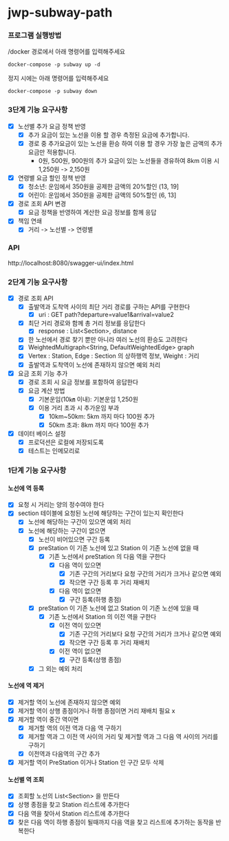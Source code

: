 # jwp-subway-path

### 프로그램 실행방법

/docker 경로에서 아래 명령어를 입력해주세요

```
docker-compose -p subway up -d
```

정지 시에는 아래 명령어를 입력해주세요

```
docker-compose -p subway down
```

### 3단계 기능 요구사항

- [x] 노선별 추가 요금 정책 반영
    - [x] 추가 요금이 있는 노선을 이용 할 경우 측정된 요금에 추가합니다.
    - [x] 경로 중 추가요금이 있는 노선을 환승 하여 이용 할 경우 가장 높은 금액의 추가 요금만 적용합니다.
        - 0원, 500원, 900원의 추가 요금이 있는 노선들을 경유하여 8km 이용 시 1,250원 -> 2,150원
- [x] 연령별 요금 할인 정책 반영
    - [x] 청소년: 운임에서 350원을 공제한 금액의 20%할인 (13, 19]
    - [x] 어린이: 운임에서 350원을 공제한 금액의 50%할인 (6, 13]
- [x] 경로 조회 API 변경
    - [x] 요금 정책을 반영하여 계산한 요금 정보를 함께 응답
- [x] 책임 연쇄
    - [x] 거리 -> 노선별 -> 연령별

### API

http://localhost:8080/swagger-ui/index.html

### 2단계 기능 요구사항

- [x] 경로 조회 API
    - [x] 출발역과 도착역 사이의 최단 거리 경로를 구하는 API를 구현한다
        - [x] uri : GET path?departure=value1&arrival=value2
    - [x] 최단 거리 경로와 함께 총 거리 정보를 응답한다
        - [x] response : List\<Section\>, distance
    - [x] 한 노선에서 경로 찾기 뿐만 아니라 여러 노선의 환승도 고려한다
    - [x] WeightedMultigraph<String, DefaultWeightedEdge> graph
    - [x] Vertex : Station, Edge : Section 의 상하행역 정보, Weight : 거리
    - [x] 출발역과 도착역이 노선에 존재하지 않으면 예외 처리

- [x] 요금 조회 기능 추가
    - [x] 경로 조회 시 요금 정보를 포함하여 응답한다
    - [x] 요금 계산 방법
        - [x] 기본운임(10㎞ 이내): 기본운임 1,250원
        - [x] 이용 거리 초과 시 추가운임 부과
            - [x] 10km~50km: 5km 까지 마다 100원 추가
            - [x] 50km 초과: 8km 까지 마다 100원 추가

- [x] 데이터 베이스 설정
    - [x] 프로덕션은 로컬에 저장되도록
    - [x] 테스트는 인메모리로

### 1단계 기능 요구사항

#### 노선에 역 등록

- [x] 요청 시 거리는 양의 정수여야 한다
- [x] section 테이블에 요청된 노선에 해당하는 구간이 있는지 확인한다
    - [x] 노선에 해당하는 구간이 있으면 예외 처리
    - [x] 노선에 해당하는 구간이 없으면
        - [x] 노선이 비어있으면 구간 등록
        - [x] preStation 이 기존 노선에 있고 Station 이 기존 노선에 없을 때
            - [x] 기존 노선에서 preStation 의 다음 역을 구한다
                - [x] 다음 역이 있으면
                    - [x] 기존 구간의 거리보다 요청 구간의 거리가 크거나 같으면 예외
                    - [x] 작으면 구간 등록 후 거리 재배치
                - [x] 다음 역이 없으면
                    - [x] 구간 등록(하행 종점)
        - [x] preStation 이 기존 노선에 없고 Station 이 기존 노선에 있을 때
            - [x] 기존 노선에서 Station 의 이전 역을 구한다
                - [x] 이전 역이 있으면
                    - [x] 기존 구간의 거리보다 요청 구간의 거리가 크거나 같으면 예외
                    - [x] 작으면 구간 등록 후 거리 재배치
                - [x] 이전 역이 없으면
                    - [x] 구간 등록(상행 종점)
        - [x] 그 외는 예외 처리

#### 노선에 역 제거

- [x] 제거할 역이 노선에 존재하지 않으면 예외
- [x] 제거할 역이 상행 종점이거나 하행 종점이면 거리 재배치 필요 x
- [x] 제거할 역이 중간 역이면
    - [x] 제거할 역의 이전 역과 다음 역 구하기
    - [x] 제거할 역과 그 이전 역 사이의 거리 및 제거할 역과 그 다음 역 사이의 거리를 구하기
    - [x] 이전역과 다음역의 구간 추가
- [x] 제거할 역이 PreStation 이거나 Station 인 구간 모두 삭제

#### 노선별 역 조회

- [x] 조회할 노선의 List\<Section\> 을 만든다
- [x] 상행 종점을 찾고 Station 리스트에 추가한다
- [x] 다음 역을 찾아서 Station 리스트에 추가한다
- [x] 찾은 다음 역이 하행 종점이 될때까지 다음 역을 찾고 리스트에 추가하는 동작을 반복한다
